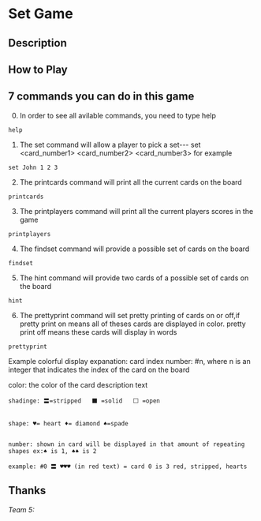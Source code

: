 


**Set Game**
========





**Description**
-------------


**How to Play**
---------------------



**7 commands you can do in this game**
-----------------------------------------------------
   0. In order to see all avilable commands, you  need to type help

`help`

   1. The set command will allow a player to pick a set--- set <player> <card_number1> <card_number2> <card_number3>
for example

`set John 1 2 3`

   2. The printcards command will print all the current cards on the board

`printcards`

   3. The printplayers command will print all the current players scores in the game

`printplayers`

   4. The findset command will provide a possible set of cards on the board

`findset`

   5. The hint command will provide two cards of a possible set of cards on the board

`hint`

   6. The prettyprint command will set pretty printing of cards on or off,if pretty print on means all of theses cards are displayed in color. pretty print off means these cards will display in words

`prettyprint`
   
 Example colorful display expanation:
    card index number: #n, where n is an integer that indicates the index of the card on the board
    

color: the color of the card description text
   
   
    shadinge: 〓=stripped   ⬛ =solid   ⬜ =open
    
    
    shape: ♥= heart ♦= diamond ♠=spade
   
   
    number: shown in card will be displayed in that amount of repeating shapes ex:♠ is 1, ♠♠ is 2

    example: #0 〓 ♥♥♥ (in red text) = card 0 is 3 red, stripped, hearts

**Thanks**
---------------------------
*Team 5:*




